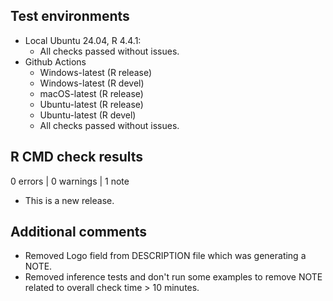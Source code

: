 ## Test environments

- Local Ubuntu 24.04, R 4.4.1:
    - All checks passed without issues.
- Github Actions
    - Windows-latest (R release)
    - Windows-latest (R devel)
    - macOS-latest (R release)
    - Ubuntu-latest (R release)
    - Ubuntu-latest (R devel)
    - All checks passed without issues.

## R CMD check results

0 errors | 0 warnings | 1 note

* This is a new release.

## Additional comments

* Removed Logo field from DESCRIPTION file which was generating a NOTE.
* Removed inference tests and don't run some examples to remove NOTE
   related to overall check time > 10 minutes.
